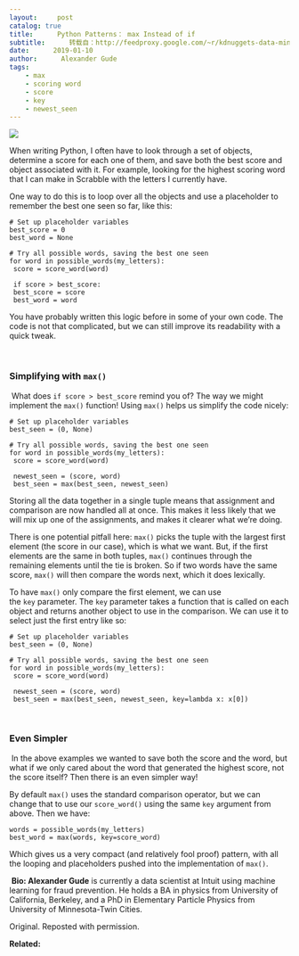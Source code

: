 ```yaml
---
layout:     post
catalog: true
title:      Python Patterns： max Instead of if
subtitle:      转载自：http://feedproxy.google.com/~r/kdnuggets-data-mining-analytics/~3/GdMgNO4cZjk/python-patterns-max-instead-if.html
date:      2019-01-10
author:      Alexander Gude
tags:
    - max
    - scoring word
    - score
    - key
    - newest_seen
---
```


![](https://alexgude.com/files/patterns/max_not_if.jpg)


When writing Python, I often have to look through a set of objects, determine a score for each one of them, and save both the best score and object associated with it. For example, looking for the highest scoring word that I can make in Scrabble with the letters I currently have.

One way to do this is to loop over all the objects and use a placeholder to remember the best one seen so far, like this:

```
# Set up placeholder variables
best_score = 0
best_word = None

# Try all possible words, saving the best one seen
for word in possible_words(my_letters):
 score = score_word(word)

 if score > best_score:
 best_score = score
 best_word = word
```



You have probably written this logic before in some of your own code. The code is not that complicated, but we can still improve its readability with a quick tweak.

 

### Simplifying with `max()`

 What does `if score > best_score` remind you of? The way we might implement the `max()` function! Using `max()` helps us simplify the code nicely:

```
# Set up placeholder variables
best_seen = (0, None)

# Try all possible words, saving the best one seen
for word in possible_words(my_letters):
 score = score_word(word)

 newest_seen = (score, word)
 best_seen = max(best_seen, newest_seen)
```



Storing all the data together in a single tuple means that assignment and comparison are now handled all at once. This makes it less likely that we will mix up one of the assignments, and makes it clearer what we’re doing.

There is one potential pitfall here: `max()` picks the tuple with the largest first element (the score in our case), which is what we want. But, if the first elements are the same in both tuples, `max()` continues through the remaining elements until the tie is broken. So if two words have the same score, `max()` will then compare the words next, which it does lexically.

To have `max()` only compare the first element, we can use the `key` parameter. The `key` parameter takes a function that is called on each object and returns another object to use in the comparison. We can use it to select just the first entry like so:

```
# Set up placeholder variables
best_seen = (0, None)

# Try all possible words, saving the best one seen
for word in possible_words(my_letters):
 score = score_word(word)

 newest_seen = (score, word)
 best_seen = max(best_seen, newest_seen, key=lambda x: x[0])
```



 

### Even Simpler

 In the above examples we wanted to save both the score and the word, but what if we only cared about the word that generated the highest score, not the score itself? Then there is an even simpler way!

By default `max()` uses the standard comparison operator, but we can change that to use our `score_word()` using the same `key` argument from above. Then we have:

```
words = possible_words(my_letters)
best_word = max(words, key=score_word)
```



Which gives us a very compact (and relatively fool proof) pattern, with all the looping and placeholders pushed into the implementation of `max()`.

 **Bio: Alexander Gude** is currently a data scientist at Intuit using machine learning for fraud prevention. He holds a BA in physics from University of California, Berkeley, and a PhD in Elementary Particle Physics from University of Minnesota-Twin Cities.

Original. Reposted with permission.

**Related:**



 
